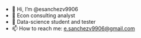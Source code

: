 - 👋 Hi, I’m @esanchezv9906
- 👀 Econ consulting analyst
- 🌱 Data-science student and tester 
- 📫 How to reach me: e.sanchezv9906@gmail.com

<!---
esanchezv9906/esanchezv9906 is a ✨ special ✨ repository because its `README.md` (this file) appears on your GitHub profile.
You can click the Preview link to take a look at your changes.
--->
